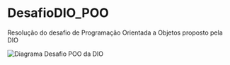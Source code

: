 # DesafioDIO_POO
Resolução do desafio de Programação Orientada a Objetos proposto pela DIO


![Diagrama Desafio POO da DIO](https://github.com/LillianLeite/DesafioDIO_POO/assets/105560869/5a8b45d2-6d10-4833-a6dd-d6fe72e324ce)
